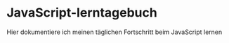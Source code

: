 # JavaScript-lerntagebuch
Hier dokumentiere ich meinen täglichen Fortschritt beim JavaScript lernen
